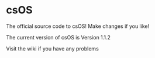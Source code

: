 # csOS
The official source code to csOS! Make changes if you like!

The current version of csOS is Version 1.1.2

Visit the wiki if you have any problems
